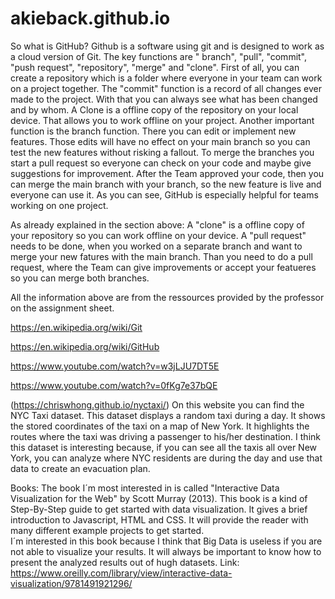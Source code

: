 # akieback.github.io
So what is GitHub? Github is a software using git and is designed to work as a cloud version of Git. The key functions are " branch", "pull", "commit", "push request", "repository", "merge" and "clone". First of all, you can create a repository which is a folder where everyone in your team can work on a project together. The "commit" function is a record of all changes ever made to the project. With that you can always see what has been changed and by whom. A Clone is a offline copy of the repository on your local device. That allows you to work offline on your project. Another important function is the branch function. There you can edit or implement new features. Those edits will have no effect on your main branch so you can test the new features without risking a fallout. To merge the branches you start a pull request so everyone can check on your code and maybe give suggestions for improvement. After the Team approved your code, then you can merge the main branch with your branch, so the new feature is live and everyone can use it. As you can see, GitHub is especially helpful for teams working on one project.

As already explained in the section above: A "clone" is a offline copy of your repository so you can work offline on your device. A "pull request" needs to be done, when you worked on a separate branch and want to merge your new fatures with the main branch. Than you need to do a pull request, where the Team can give improvements or accept your featueres so you can merge both branches.

All the information above are from the ressources provided by the professor on the assignment sheet.

https://en.wikipedia.org/wiki/Git

https://en.wikipedia.org/wiki/GitHub

https://www.youtube.com/watch?v=w3jLJU7DT5E

https://www.youtube.com/watch?v=0fKg7e37bQE

(https://chriswhong.github.io/nyctaxi/)
On this website you can find the NYC Taxi dataset. This dataset displays a random taxi during a day. It shows the stored coordinates of the taxi on a map of New York. It highlights the routes where the taxi was driving a passenger to his/her destination. I think this dataset is interesting because, if you can see all the taxis all over New York, you can analyze where NYC residents are during the day and use that data to create an evacuation plan.

Books:
The book I´m most interested in is called "Interactive Data Visualization for the Web" by Scott Murray (2013). This book is a kind of Step-By-Step guide to get started with data visualization. It gives a brief introduction to Javascript, HTML and CSS. It will provide the reader with many different example projects to get started.  
I´m interested in this book because I think that Big Data is useless if you are not able to visualize your results. It will always be important to know how to present the analyzed results out of hugh datasets.
Link: https://www.oreilly.com/library/view/interactive-data-visualization/9781491921296/
